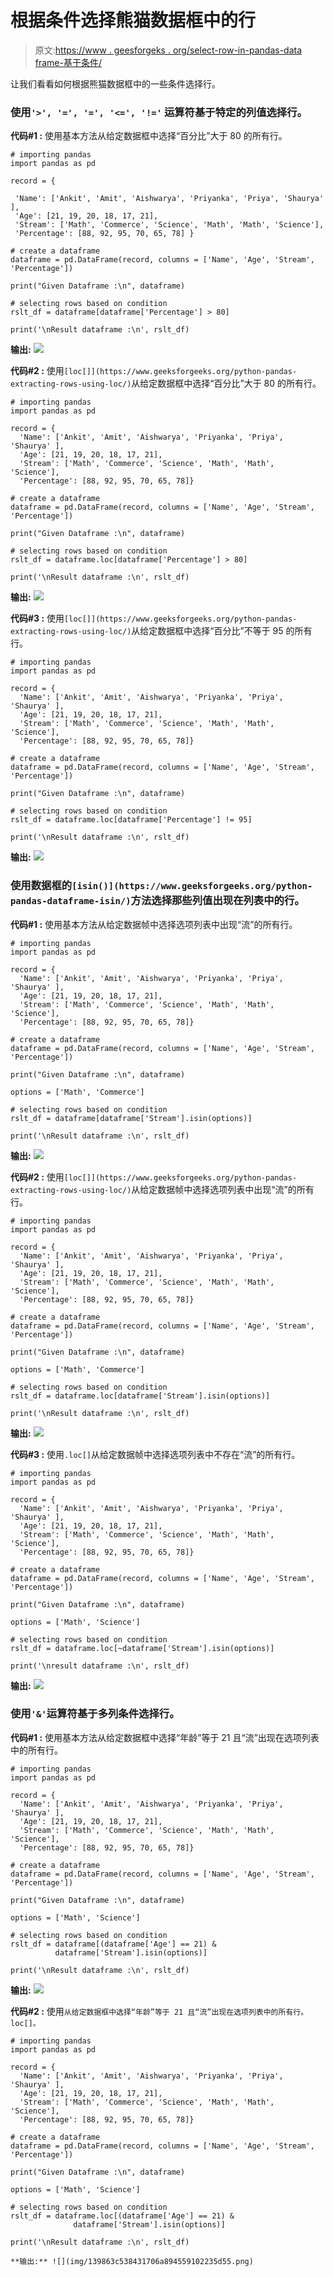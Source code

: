 # 根据条件选择熊猫数据框中的行

> 原文:[https://www . geesforgeks . org/select-row-in-pandas-data frame-基于条件/](https://www.geeksforgeeks.org/selecting-rows-in-pandas-dataframe-based-on-conditions/)

让我们看看如何根据熊猫数据框中的一些条件选择行。

### 使用`'>', '=', '=', '<=', '!='` 运算符基于特定的列值选择行。

**代码#1 :** 使用基本方法从给定数据框中选择“百分比”大于 80 的所有行。

```
# importing pandas
import pandas as pd

record = {

 'Name': ['Ankit', 'Amit', 'Aishwarya', 'Priyanka', 'Priya', 'Shaurya' ],
 'Age': [21, 19, 20, 18, 17, 21],
 'Stream': ['Math', 'Commerce', 'Science', 'Math', 'Math', 'Science'],
 'Percentage': [88, 92, 95, 70, 65, 78] }

# create a dataframe
dataframe = pd.DataFrame(record, columns = ['Name', 'Age', 'Stream', 'Percentage'])

print("Given Dataframe :\n", dataframe) 

# selecting rows based on condition
rslt_df = dataframe[dataframe['Percentage'] > 80]

print('\nResult dataframe :\n', rslt_df)
```

**输出:**
![](img/58667ba176073290ad0ce727517da264.png)

**代码#2 :** 使用`[loc[]](https://www.geeksforgeeks.org/python-pandas-extracting-rows-using-loc/)`从给定数据框中选择“百分比”大于 80 的所有行。

```
# importing pandas
import pandas as pd

record = {
  'Name': ['Ankit', 'Amit', 'Aishwarya', 'Priyanka', 'Priya', 'Shaurya' ],
  'Age': [21, 19, 20, 18, 17, 21],
  'Stream': ['Math', 'Commerce', 'Science', 'Math', 'Math', 'Science'],
  'Percentage': [88, 92, 95, 70, 65, 78]}

# create a dataframe
dataframe = pd.DataFrame(record, columns = ['Name', 'Age', 'Stream', 'Percentage'])

print("Given Dataframe :\n", dataframe) 

# selecting rows based on condition
rslt_df = dataframe.loc[dataframe['Percentage'] > 80]

print('\nResult dataframe :\n', rslt_df)
```

**输出:**
![](img/0ba41528da4bfab818bc8207ed942975.png)

**代码#3 :** 使用`[loc[]](https://www.geeksforgeeks.org/python-pandas-extracting-rows-using-loc/)`从给定数据框中选择“百分比”不等于 95 的所有行。

```
# importing pandas
import pandas as pd

record = {
  'Name': ['Ankit', 'Amit', 'Aishwarya', 'Priyanka', 'Priya', 'Shaurya' ],
  'Age': [21, 19, 20, 18, 17, 21],
  'Stream': ['Math', 'Commerce', 'Science', 'Math', 'Math', 'Science'],
  'Percentage': [88, 92, 95, 70, 65, 78]}

# create a dataframe
dataframe = pd.DataFrame(record, columns = ['Name', 'Age', 'Stream', 'Percentage'])

print("Given Dataframe :\n", dataframe) 

# selecting rows based on condition
rslt_df = dataframe.loc[dataframe['Percentage'] != 95]

print('\nResult dataframe :\n', rslt_df)
```

**输出:**
![](img/dc1dab146757858030ded47c41400043.png)

### 使用数据框的`[isin()](https://www.geeksforgeeks.org/python-pandas-dataframe-isin/)`方法选择那些列值出现在列表中的行。

**代码#1 :** 使用基本方法从给定数据帧中选择选项列表中出现“流”的所有行。

```
# importing pandas
import pandas as pd

record = {
  'Name': ['Ankit', 'Amit', 'Aishwarya', 'Priyanka', 'Priya', 'Shaurya' ],
  'Age': [21, 19, 20, 18, 17, 21],
  'Stream': ['Math', 'Commerce', 'Science', 'Math', 'Math', 'Science'],
  'Percentage': [88, 92, 95, 70, 65, 78]}

# create a dataframe
dataframe = pd.DataFrame(record, columns = ['Name', 'Age', 'Stream', 'Percentage'])

print("Given Dataframe :\n", dataframe) 

options = ['Math', 'Commerce']

# selecting rows based on condition
rslt_df = dataframe[dataframe['Stream'].isin(options)]

print('\nResult dataframe :\n', rslt_df)
```

**输出:**
![](img/484d7f101fcb0792ebb3b293723489e2.png)

**代码#2 :** 使用`[loc[]](https://www.geeksforgeeks.org/python-pandas-extracting-rows-using-loc/)`从给定数据帧中选择选项列表中出现“流”的所有行。

```
# importing pandas
import pandas as pd

record = {
  'Name': ['Ankit', 'Amit', 'Aishwarya', 'Priyanka', 'Priya', 'Shaurya' ],
  'Age': [21, 19, 20, 18, 17, 21],
  'Stream': ['Math', 'Commerce', 'Science', 'Math', 'Math', 'Science'],
  'Percentage': [88, 92, 95, 70, 65, 78]}

# create a dataframe
dataframe = pd.DataFrame(record, columns = ['Name', 'Age', 'Stream', 'Percentage'])

print("Given Dataframe :\n", dataframe) 

options = ['Math', 'Commerce']

# selecting rows based on condition
rslt_df = dataframe.loc[dataframe['Stream'].isin(options)]

print('\nResult dataframe :\n', rslt_df)
```

**输出:**
![](img/34be863b98500b5997ad5220b9682dcc.png)

**代码#3 :** 使用`.loc[]`从给定数据帧中选择选项列表中不存在“流”的所有行。

```
# importing pandas
import pandas as pd

record = {
  'Name': ['Ankit', 'Amit', 'Aishwarya', 'Priyanka', 'Priya', 'Shaurya' ],
  'Age': [21, 19, 20, 18, 17, 21],
  'Stream': ['Math', 'Commerce', 'Science', 'Math', 'Math', 'Science'],
  'Percentage': [88, 92, 95, 70, 65, 78]}

# create a dataframe
dataframe = pd.DataFrame(record, columns = ['Name', 'Age', 'Stream', 'Percentage'])

print("Given Dataframe :\n", dataframe) 

options = ['Math', 'Science']

# selecting rows based on condition
rslt_df = dataframe.loc[~dataframe['Stream'].isin(options)]

print('\nresult dataframe :\n', rslt_df)
```

**输出:**
![](img/cd56bf5d9bcaf2cd772ff5f2bc68844b.png)

### 使用`'&'`运算符基于多列条件选择行。

**代码#1 :** 使用基本方法从给定数据框中选择“年龄”等于 21 且“流”出现在选项列表中的所有行。

```
# importing pandas
import pandas as pd

record = {
  'Name': ['Ankit', 'Amit', 'Aishwarya', 'Priyanka', 'Priya', 'Shaurya' ],
  'Age': [21, 19, 20, 18, 17, 21],
  'Stream': ['Math', 'Commerce', 'Science', 'Math', 'Math', 'Science'],
  'Percentage': [88, 92, 95, 70, 65, 78]}

# create a dataframe
dataframe = pd.DataFrame(record, columns = ['Name', 'Age', 'Stream', 'Percentage'])

print("Given Dataframe :\n", dataframe) 

options = ['Math', 'Science']

# selecting rows based on condition
rslt_df = dataframe[(dataframe['Age'] == 21) &
          dataframe['Stream'].isin(options)]

print('\nResult dataframe :\n', rslt_df)
```

**输出:**
![](img/5d66551af7caa345c9775ceb500f6d26.png)

**代码#2 :** 使用`从给定数据框中选择“年龄”等于 21 且“流”出现在选项列表中的所有行。loc[]。`

```
# importing pandas
import pandas as pd

record = {
  'Name': ['Ankit', 'Amit', 'Aishwarya', 'Priyanka', 'Priya', 'Shaurya' ],
  'Age': [21, 19, 20, 18, 17, 21],
  'Stream': ['Math', 'Commerce', 'Science', 'Math', 'Math', 'Science'],
  'Percentage': [88, 92, 95, 70, 65, 78]}

# create a dataframe
dataframe = pd.DataFrame(record, columns = ['Name', 'Age', 'Stream', 'Percentage'])

print("Given Dataframe :\n", dataframe) 

options = ['Math', 'Science']

# selecting rows based on condition
rslt_df = dataframe.loc[(dataframe['Age'] == 21) &
              dataframe['Stream'].isin(options)]

print('\nResult dataframe :\n', rslt_df)
```

`**输出:**
![](img/139863c538431706a894559102235d55.png)`